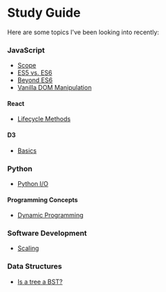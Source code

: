 # Study Guide

Here are some topics I've been looking into recently:

### JavaScript

- [Scope](/js_scope.md)
- [ES5 vs. ES6](/es5_es6.md)
- [Beyond ES6](/beyond_es6.md)
- [Vanilla DOM Manipulation](/vanilla_dom.md)

#### React
- [Lifecycle Methods](/react_lifecycle.md)

#### D3
- [Basics](/d3_basics.md)

### Python
- [Python I/O](/python_io.md)

#### Programming Concepts
- [Dynamic Programming](/dynamic_programming.md)

### Software Development
- [Scaling](/scaling.md)

### Data Structures
- [Is a tree a BST?]()
